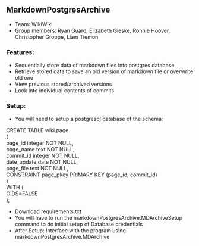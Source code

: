 ## MarkdownPostgresArchive

* Team: WikiWiki
* Group members: Ryan Guard, Elizabeth Gieske, Ronnie Hoover, Christopher Groppe, Liam Tiemon

### Features:

* Sequentially store data of markdown files into postgres database
* Retrieve stored data to save an old version of markdown file or overwrite old one
* View previous stored/archived versions
* Look into individual contents of commits

### Setup:

* You will need to setup a postgresql database of the schema:

CREATE TABLE wiki.page\
(\
  page_id integer NOT NULL,\
  page_name text NOT NULL,\
  commit_id integer NOT NULL,\
  date_update date NOT NULL,\
  page_file text NOT NULL,\
  CONSTRAINT page_pkey PRIMARY KEY (page_id, commit_id)\
)\
WITH (\
  OIDS=FALSE\
);

* Download requirements.txt
* You will have to run the markdownPostgresArchive.MDArchiveSetup command to do initial setup of Database credentials
* After Setup: Interface with the program using markdownPostgresArchive.MDArchive

